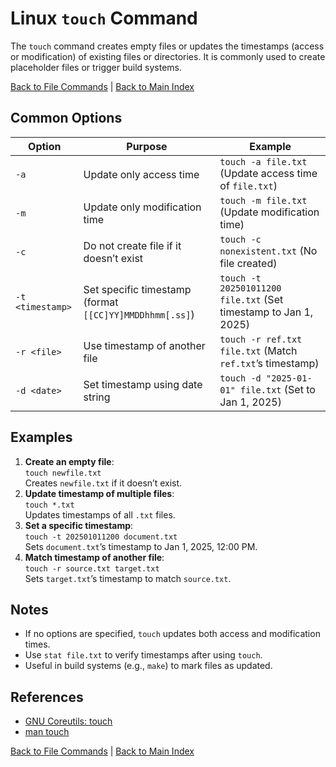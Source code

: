 # Linux `touch` Command

The `touch` command creates empty files or updates the timestamps (access or modification) of existing files or directories. It is commonly used to create placeholder files or trigger build systems.

[Back to File Commands](../file.md) | [Back to Main Index](../../README.md)

## Common Options

| Option | Purpose | Example |
|--------|---------|---------|
| `-a` | Update only access time | `touch -a file.txt` (Update access time of `file.txt`) |
| `-m` | Update only modification time | `touch -m file.txt` (Update modification time) |
| `-c` | Do not create file if it doesn’t exist | `touch -c nonexistent.txt` (No file created) |
| `-t <timestamp>` | Set specific timestamp (format `[[CC]YY]MMDDhhmm[.ss]`) | `touch -t 202501011200 file.txt` (Set timestamp to Jan 1, 2025) |
| `-r <file>` | Use timestamp of another file | `touch -r ref.txt file.txt` (Match `ref.txt`’s timestamp) |
| `-d <date>` | Set timestamp using date string | `touch -d "2025-01-01" file.txt` (Set to Jan 1, 2025) |

## Examples
1. **Create an empty file**:  
   `touch newfile.txt`  
   Creates `newfile.txt` if it doesn’t exist.
2. **Update timestamp of multiple files**:  
   `touch *.txt`  
   Updates timestamps of all `.txt` files.
3. **Set a specific timestamp**:  
   `touch -t 202501011200 document.txt`  
   Sets `document.txt`’s timestamp to Jan 1, 2025, 12:00 PM.
4. **Match timestamp of another file**:  
   `touch -r source.txt target.txt`  
   Sets `target.txt`’s timestamp to match `source.txt`.

## Notes
- If no options are specified, `touch` updates both access and modification times.
- Use `stat file.txt` to verify timestamps after using `touch`.
- Useful in build systems (e.g., `make`) to mark files as updated.

## References
- [GNU Coreutils: touch](https://www.gnu.org/software/coreutils/manual/html_node/touch-invocation.html)
- [man touch](https://man7.org/linux/man-pages/man1/touch.1.html)

[Back to File Commands](../file.md) | [Back to Main Index](../../README.md)
